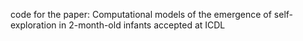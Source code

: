 code for the paper: Computational models of the emergence of
self-exploration in 2-month-old infants 
accepted at ICDL 
